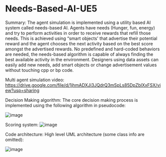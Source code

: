 # Needs-Based-AI-UE5

Summary:
The agent simulation is implemented using a utility based AI system called needs-based AI.
Agents have needs (Hunger, fun, energy) and try to perform activities in order to receive
rewards that refill those needs. This is achieved using “smart objects' that advertise their
potential reward and the agent chooses the next activity based on the best score amongst
the advertised rewards. No predefined and hard-coded behaviors are needed, the
needs-based algorithm is capable of always finding the best available activity in the
environment. Designers using data assets can easily add new needs, add smart objects or
change advertisement values without touching cpp or bp code.

Multi agent simulation video:
https://drive.google.com/file/d/1jhmADXJi3JQdrQ3mSpLs85DpZblXxFSX/view?usp=sharing

Decision Making algorithm:
The core decision making process is implemented using the following algorithm in
pseudocode:

![image](https://github.com/PanMig/Needs-Based-AI-UE5/assets/15057375/795b09e6-ee5b-4889-bc43-de474c7574a0)


Scoring system:
![image](https://github.com/PanMig/Needs-Based-AI-UE5/assets/15057375/a557d582-9950-46a3-8d32-d036c370a12a)


Code architecture:
High level UML architecture (some class info are omitted):

![image](https://github.com/PanMig/Needs-Based-AI-UE5/assets/15057375/79ba73ec-9f61-4fd1-8ba4-3385ebb19792)


 
